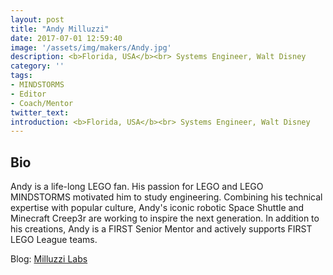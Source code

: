 ```yaml
---
layout: post
title: "Andy Milluzzi"
date: 2017-07-01 12:59:40
image: '/assets/img/makers/Andy.jpg'
description: <b>Florida, USA</b><br> Systems Engineer, Walt Disney
category: ''
tags:
- MINDSTORMS
- Editor
- Coach/Mentor
twitter_text:
introduction: <b>Florida, USA</b><br> Systems Engineer, Walt Disney
---
```




## Bio

Andy is a life-long LEGO fan. His passion for LEGO and LEGO MINDSTORMS motivated him to study engineering. Combining his technical expertise with popular culture, Andy's iconic robotic Space Shuttle and Minecraft Creep3r are working to inspire the next generation. In addition to his creations, Andy is a FIRST Senior Mentor and actively supports FIRST LEGO League teams.

Blog: [Milluzzi Labs](https://08milluz.com/)
